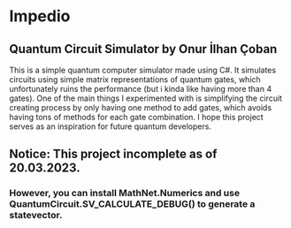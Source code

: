 # Impedio
## Quantum Circuit Simulator by Onur İlhan Çoban
This is a simple quantum computer simulator made using C#. It simulates circuits using simple matrix representations of quantum gates, which unfortunately ruins the performance (but i kinda like having more than 4 gates). One of the main things I experimented with is simplifying the circuit creating process by only having one method to add gates, which avoids having tons of methods for each gate combination. I hope this project serves as an inspiration for future quantum developers.

## Notice: This project incomplete as of 20.03.2023.
###  However, you can install MathNet.Numerics and use QuantumCircuit.SV_CALCULATE_DEBUG() to generate a statevector.
